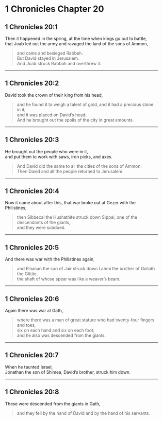 # 1 Chronicles Chapter 20

## 1 Chronicles 20:1

Then it happened in the spring, at the time when kings go out to battle,  
that Joab led out the army and ravaged the land of the sons of Ammon,

> and came and besieged Rabbah.  
> But David stayed in Jerusalem.  
> And Joab struck Rabbah and overthrew it.

---

## 1 Chronicles 20:2

David took the crown of their king from his head,

> and he found it to weigh a talent of gold, and it had a precious stone in it;  
> and it was placed on David’s head.  
> And he brought out the spoils of the city in great amounts.

---

## 1 Chronicles 20:3

He brought out the people who were in it,  
and put them to work with saws, iron picks, and axes.

> And David did the same to all the cities of the sons of Ammon.  
> Then David and all the people returned to Jerusalem.

---

## 1 Chronicles 20:4

Now it came about after this, that war broke out at Gezer with the Philistines;

> then Sibbecai the Hushathite struck down Sippai, one of the descendants of the giants,  
> and they were subdued.

---

## 1 Chronicles 20:5

And there was war with the Philistines again,

> and Elhanan the son of Jair struck down Lahmi the brother of Goliath the Gittite,  
> the shaft of whose spear was like a weaver’s beam.

---

## 1 Chronicles 20:6

Again there was war at Gath,

> where there was a man of great stature who had twenty-four fingers and toes,  
> six on each hand and six on each foot;  
> and he also was descended from the giants.

---

## 1 Chronicles 20:7

When he taunted Israel,  
Jonathan the son of Shimea, David’s brother, struck him down.

---

## 1 Chronicles 20:8

These were descended from the giants in Gath,

> and they fell by the hand of David and by the hand of his servants.
